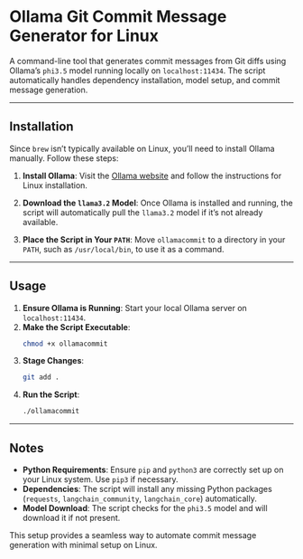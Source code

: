 # Ollama Git Commit Message Generator for Linux

A command-line tool that generates commit messages from Git diffs using Ollama’s `phi3.5` model running locally on `localhost:11434`. The script automatically handles dependency installation, model setup, and commit message generation.

---

## Installation

Since `brew` isn’t typically available on Linux, you’ll need to install Ollama manually. Follow these steps:

1. **Install Ollama**: Visit the [Ollama website](https://ollama.com) and follow the instructions for Linux installation.

2. **Download the `llama3.2` Model**: Once Ollama is installed and running, the script will automatically pull the `llama3.2` model if it’s not already available.

3. **Place the Script in Your `PATH`**: Move `ollamacommit` to a directory in your `PATH`, such as `/usr/local/bin`, to use it as a command.

---

## Usage

1. **Ensure Ollama is Running**: Start your local Ollama server on `localhost:11434`.
2. **Make the Script Executable**:
   ```bash
   chmod +x ollamacommit
   ```
3. **Stage Changes**:
   ```bash
   git add .
   ```
4. **Run the Script**:
   ```bash
   ./ollamacommit
   ```

---

## Notes

- **Python Requirements**: Ensure `pip` and `python3` are correctly set up on your Linux system. Use `pip3` if necessary.
- **Dependencies**: The script will install any missing Python packages (`requests`, `langchain_community`, `langchain_core`) automatically.
- **Model Download**: The script checks for the `phi3.5` model and will download it if not present.

This setup provides a seamless way to automate commit message generation with minimal setup on Linux.
